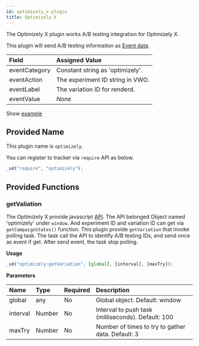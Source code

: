 ```yaml
---
id: optimizely_x-plugin
title: Optimizely X
---
```


The Optimizely X plugin works A/B testing integration for Optimizely X.

This plugin will send A/B testing informaiton as [Event data](./field-reference.html#event-tracking).

| Field         | Assigned Value                   |
| :------------ | :------------------------------- |
| eventCategory | Constant string as 'optimizely'. |
| eventAction   | The experiment ID string in VWO. |
| eventLabel    | The variation ID for renderd.    |
| eventValue    | _None_                           |

Show [example](https://userdive.github.io/agent.js/optimizely-x/)

## Provided Name

This plugin name is `optimizely`.

You can register to tracker via `require` API as below.

```js
_ud("require", "optimizely");
```

## Provided Functions

### getValiation

The Optimizely X provide javascript [API](https://developers.optimizely.com/x/solutions/javascript/reference/index.html#reading-data).
The API belonged Object named 'optimizely' under `window`.
And experiment ID and variation ID can get via `getCampaignStates()` function.
This plugin provide `getVariation` that invoke polling task.
The task call the API to identify A/B testing IDs, and send once as event if get.
After send event, the task stop polling.

**Usage**

```js
_ud("optimizely:getVariation", [global], [interval], [maxTry]);
```

**Parameters**

| Name     | Type   | Required | Description                                        |
| :------- | :----- | :------- | :------------------------------------------------- |
| global   | any    | No       | Global object. Default: window                     |
| interval | Number | No       | Interval to push task (milliseconds). Default: 100 |
| maxTry   | Number | No       | Number of times to try to gather data. Default: 3  |
